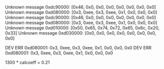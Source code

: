 Unknown message 0xdc90000: [0x46, 0x0, 0x0, 0x0, 0x0, 0x0, 0x0, 0x0]
Unknown message 0xd080000: [0x3, 0xee, 0x3, 0xee, 0x1, 0x0, 0x0, 0x0]
Unknown message 0xdc90000: [0x46, 0x0, 0x0, 0x0, 0x0, 0x0, 0x0, 0x0]
Unknown message 0xd080000: [0x3, 0xee, 0x3, 0xee, 0x1, 0x0, 0x0, 0x0]
Unknown message 0xd010000: [0x50, 0x65, 0x74, 0x72, 0x65, 0x6c, 0x20, 0x33]
Unknown message 0xd030000: [0x0, 0x0, 0x0, 0x0, 0x0, 0x0, 0x0, 0x0]

DEV ERR 0xd080001: 0x3, 0xee, 0x3, 0xee, 0x1, 0x0, 0x0, 0x0
DEV ERR 0xd080001: 0x3, 0xee, 0x3, 0xee, 0x1, 0x0, 0x0, 0x0

1300 * calcoeff = 0.21